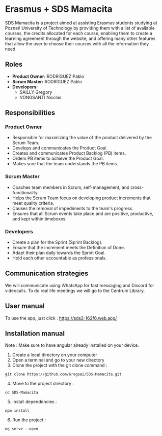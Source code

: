 # Erasmus + SDS Mamacita

SDS Mamacita is a project aimed at assisting Erasmus students studying at Poznań University of Technology by providing them with a list of available courses, the credits allocated for each course, enabling them to create a learning agreement through the website, and offering many other features that allow the user to choose their courses with all the information they need.

## Roles
- **Product Owner:** RODRÍGUEZ Pablo
- **Scrum Master:** RODRÍGUEZ Pablo
- **Developers:**
  - SAILLY Gregory
  - VONGSANTI Nicolas

## Responsibilities

### Product Owner
- Responsible for maximizing the value of the product delivered by the Scrum Team.
- Develops and communicates the Product Goal.
- Creates and communicates Product Backlog (PB) items.
- Orders PB items to achieve the Product Goal.
- Makes sure that the team understands the PB items.

### Scrum Master
- Coaches team members in Scrum, self-management, and cross-functionality.
- Helps the Scrum Team focus on developing product increments that meet quality criteria.
- Causes the removal of impediments to the team's progress.
- Ensures that all Scrum events take place and are positive, productive, and kept within timeboxes.

### Developers
- Create a plan for the Sprint (Sprint Backlog).
- Ensure that the increment meets the Definition of Done.
- Adapt their plan daily towards the Sprint Goal.
- Hold each other accountable as professionals.

## Communication strategies
We will communicate using WhatsApp for fast messaging and Discord for videocalls.
To do real life meetings we will go to the Centrum Library.

## User manual
To use the app, just click : https://sds2-162f6.web.app/

## Installation manual
Note : Make sure to have angular already installed on your device.

1) Create a local directory on your computer
2) Open a terminal and go to your new directory
3) Clone the project with the git clone command :
```
git clone https://github.com/Gregsai/SDS-Mamacita.git
```
4) Move to the project directory :
```
cd SDS-Mamacita
```
5) Install dependencies :
```
npm install
```
6) Run the project :
```
ng serve --open
```
